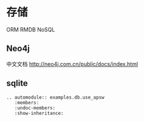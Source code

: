 

# 存储

ORM
RMDB
NoSQL

## Neo4j

中文文档
http://neo4j.com.cn/public/docs/index.html


## sqlite

```eval_rst
.. automodule:: examples.db.use_apsw
   :members:
   :undoc-members:
   :show-inheritance:
```